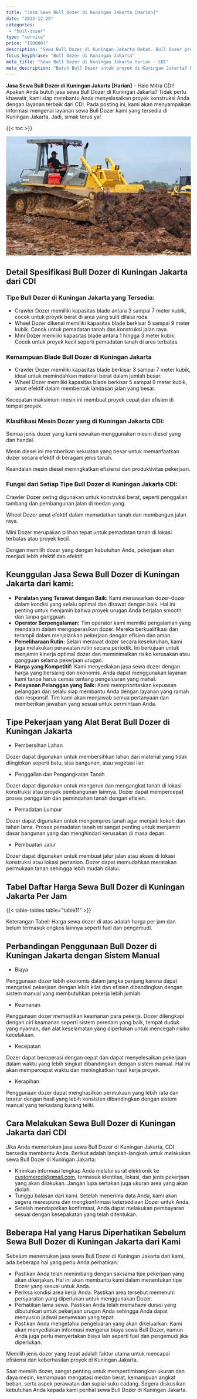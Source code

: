 ```yaml
---
title: "Jasa Sewa Bull Dozer di Kuningan Jakarta [Harian]"
date: "2023-12-29"
categories:
 - "bull-dozer"
type: "service"
price: "[50000]"
description: "Sewa Bull Dozer di Kuningan Jakarta Dekat. Bull Dozer profesional untuk kebutuhan proyek konstruksi dengan performa superior. Hubungi kami untuk informasi lebih detail."
focus_keyphrase: "Bull Dozer di Kuningan Jakarta"
meta_title: "Sewa Bull Dozer di Kuningan Jakarta Harian - CDI"
meta_description: "Butuh Bull Dozer untuk proyek di Kuningan Jakarta? Layanan profesional kami siap melayani dengan penawaran terbaik. Segera hubungi kami."
---
```


**Jasa Sewa Bull Dozer di Kuningan Jakarta [Harian]** – Halo Mitra CDI! Apakah Anda butuh jasa sewa Bull Dozer di Kuningan Jakarta? Tidak perlu khawatir, kami siap membantu Anda menyelesaikan proyek konstruksi Anda dengan layanan terbaik dari CDI. Pada posting ini, kami akan menyampaikan informasi mengenai layanan sewa Bull Dozer kami yang tersedia di Kuningan Jakarta. Jadi, simak terus ya!

{{< toc >}}

![Jasa Sewa Bull Dozer di Kuningan Jakarta [Harian]](/images/bull-dozer/bull-dozer-09.jpg)

## Detail Spesifikasi Bull Dozer di Kuningan Jakarta dari CDI

### Tipe Bull Dozer di Kuningan Jakarta yang Tersedia:

*   Crawler Dozer memiliki kapasitas blade antara 3 sampai 7 meter kubik, cocok untuk proyek berat di area yang sulit dilalui roda.
*   Wheel Dozer dikenal memiliki kapasitas blade berkisar 5 sampai 9 meter kubik. Cocok untuk pemadatan tanah dan konstruksi jalan raya.
*   Mini Dozer memiliki kapasitas blade antara 1 hingga 3 meter kubik. Cocok untuk proyek kecil seperti pemadatan tanah di area terbatas.

### Kemampuan Blade Bull Dozer di Kuningan Jakarta

*   Crawler Dozer memiliki kapasitas blade berkisar 3 sampai 7 meter kubik, ideal untuk memindahkan material berat dalam jumlah besar.
*   Wheel Dozer memiliki kapasitas blade berkisar 5 sampai 9 meter kubik, amat efektif dalam membentuk landasan jalan yang besar.

Kecepatan maksimum mesin ini membuat proyek cepat dan efisien di tempat proyek.

### Klasifikasi Mesin Dozer yang di Kuningan Jakarta CDI:

Semua jenis dozer yang kami sewakan menggunakan mesin diesel yang dan handal.

Mesin diesel ini memberikan kekuatan yang besar untuk memanfaatkan dozer secara efektif di beragam jenis tanah.

Keandalan mesin diesel meningkatkan efisiensi dan produktivitas pekerjaan.

### Fungsi dari Setiap Tipe Bull Dozer di Kuningan Jakarta CDI:

Crawler Dozer sering digunakan untuk konstruksi berat, seperti penggalian tambang dan pembangunan jalan di medan yang.

Wheel Dozer amat efektif dalam memadatkan tanah dan membangun jalan raya.

Mini Dozer merupakan pilihan tepat untuk pemadatan tanah di lokasi terbatas atau proyek kecil.

Dengan memilih dozer yang dengan kebutuhan Anda, pekerjaan akan menjadi lebih efektif dan efektif.

## Keunggulan Jasa Sewa Bull Dozer di Kuningan Jakarta dari kami:

*   **Peralatan yang Terawat dengan Baik:** Kami menawarkan dozer-dozer dalam kondisi yang selalu optimal dan dirawat dengan baik. Hal ini penting untuk menjamin bahwa proyek urugan Anda berjalan smooth dan tanpa gangguan.
*   **Operator Berpengalaman:** Tim operator kami memiliki pengalaman yang mendalam dalam mengoperasikan dozer. Mereka berkualifikasi dan terampil dalam menjalankan pekerjaan dengan efisien dan aman.
*   **Pemeliharaan Rutin:** Selain merawat dozer secara keseluruhan, kami juga melakukan perawatan rutin secara periodik. Ini bertujuan untuk menjamin kinerja optimal dozer dan meminimalkan risiko kerusakan atau gangguan selama pekerjaan urugan.
*   **Harga yang Kompetitif:** Kami menyediakan jasa sewa dozer dengan harga yang bersaing dan ekonomis. Anda dapat menggunakan layanan kami tanpa harus cemas tentang pengeluaran yang mahal.
*   **Pelayanan Pelanggan yang Baik:** Kami memprioritaskan kepuasan pelanggan dan selalu siap membantu Anda dengan layanan yang ramah dan responsif. Tim kami akan menjawab semua pertanyaan dan memberikan jawaban yang sesuai untuk permintaan Anda.

## Tipe Pekerjaan yang Alat Berat Bull Dozer di Kuningan Jakarta

*   Pembersihan Lahan

Dozer dapat digunakan untuk membersihkan lahan dari material yang tidak diinginkan seperti batu, sisa bangunan, atau vegetasi liar.
*   Penggalian dan Pengangkatan Tanah

Dozer dapat digunakan untuk mengeruk dan mengangkat tanah di lokasi konstruksi atau proyek pembangunan lainnya. Dozer dapat mempercepat proses penggalian dan pemindahan tanah dengan efisien.
*   Pemadatan Lumpur

Dozer dapat digunakan untuk mengompres tanah agar menjadi kokoh dan tahan lama. Proses pemadatan tanah ini sangat penting untuk menjamin dasar bangunan yang dan menghindari kerusakan di masa depan.
*   Pembuatan Jalur

Dozer dapat digunakan untuk membuat jalur jalan atau akses di lokasi konstruksi atau lokasi pertanian. Dozer dapat memudahkan meratakan permukaan tanah sehingga lebih mudah dilalui.

## Tabel Daftar Harga Sewa Bull Dozer di Kuningan Jakarta Per Jam

{{< table-tables table="table11" >}}

Keterangan Tabel: Harga sewa dozer di atas adalah harga per jam dan belum termasuk ongkos lainnya seperti fuel dan pengemudi.

## Perbandingan Penggunaan Bull Dozer di Kuningan Jakarta dengan Sistem Manual

*   Biaya

Penggunaan dozer lebih ekonomis dalam jangka panjang karena dapat mengatasi pekerjaan dengan lebih kilat dan efisien dibandingkan dengan sistem manual yang membutuhkan pekerja lebih jumlah.
*   Keamanan

Penggunaan dozer memastikan keamanan para pekerja. Dozer dilengkapi dengan ciri keamanan seperti sistem peredam yang baik, tempat duduk yang nyaman, dan alat keselamatan yang diperlukan untuk mencegah risiko kecelakaan.
*   Kecepatan

Dozer dapat beroperasi dengan cepat dan dapat menyelesaikan pekerjaan dalam waktu yang lebih singkat dibandingkan dengan sistem manual. Hal ini akan mempercepat waktu dan meningkatkan hasil kerja proyek.
*   Kerapihan

Penggunaan dozer dapat menghasilkan permukaan yang lebih rata dan teratur dengan hasil yang lebih konsisten dibandingkan dengan sistem manual yang terkadang kurang teliti.

## Cara Melakukan Sewa Bull Dozer di Kuningan Jakarta dari CDI

Jika Anda memerlukan jasa sewa Bull Dozer di Kuningan Jakarta, CDI bersedia membantu Anda. Berikut adalah langkah-langkah untuk melakukan sewa Bull Dozer di Kuningan Jakarta:

*   Kirimkan informasi lengkap Anda melalui surat elektronik ke customercdi@gmail.com, termasuk identitas, lokasi, dan jenis pekerjaan yang akan dilakukan. Jangan lupa sertakan juga ukuran area yang akan diolah.
*   Tunggu balasan dari kami. Setelah menerima data Anda, kami akan segera merespons dan mengkonfirmasi ketersediaan Dozer untuk Anda.
*   Setelah mendapatkan konfirmasi, Anda dapat melakukan pembayaran sesuai dengan kesepakatan yang telah ditentukan.

## Beberapa Hal yang Harus Diperhatikan Sebelum Sewa Bull Dozer di Kuningan Jakarta dari Kami

Sebelum menentukan jasa sewa Bull Dozer di Kuningan Jakarta dari kami, ada beberapa hal yang perlu Anda perhatikan:

*   Pastikan Anda telah menimbang dengan saksama tipe pekerjaan yang akan dikerjakan. Hal ini akan membantu kami dalam menentukan tipe Dozer yang sesuai untuk Anda.
*   Periksa kondisi area kerja Anda. Pastikan area tersebut memenuhi persyaratan yang diperlukan untuk menggunakan Dozer.
*   Perhatikan lama sewa. Pastikan Anda telah memahami durasi yang dibutuhkan untuk pekerjaan urugan Anda sehingga Anda dapat menyusun jadwal penyewaan yang tepat.
*   Pastikan Anda mengetahui pengeluaran yang akan dikeluarkan. Kami akan menyediakan informasi mengenai biaya sewa Bull Dozer, namun Anda juga perlu menyertakan biaya lain seperti fuel dan pengemudi jika diperlukan.

Memilih jenis dozer yang tepat adalah faktor utama untuk mencapai efisiensi dan keberhasilan proyek di Kuningan Jakarta.

Saat memilih dozer, sangat penting untuk mempertimbangkan ukuran dan daya mesin, kemampuan mengatasi medan berat, kemampuan angkat beban, serta aspek perawatan dan suplai suku cadang. Segera diskusikan kebutuhan Anda kepada kami perihal sewa Bull Dozer di Kuningan Jakarta.